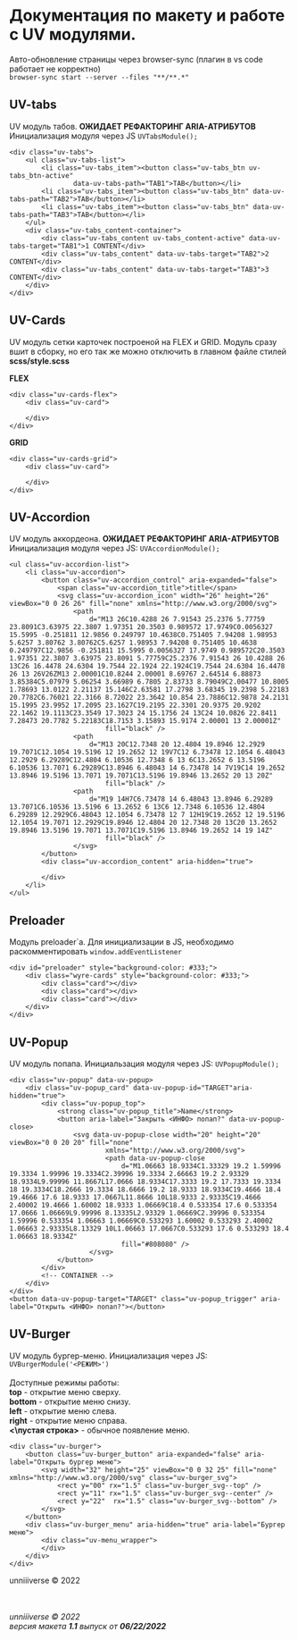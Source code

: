 # Документация по макету и работе с UV модулями.

Авто-обновление страницы через browser-sync (плагин в vs code работает не корректно) <br>
```browser-sync start --server --files "**/**.*"```

## UV-tabs

UV модуль табов. **ОЖИДАЕТ РЕФАКТОРИНГ ARIA-АТРИБУТОВ**
Инициализация модуля через JS ```UVTabsModule();```

```
<div class="uv-tabs">
    <ul class="uv-tabs-list">
        <li class="uv-tabs_item"><button class="uv-tabs_btn uv-tabs_btn-active"
                data-uv-tabs-path="TAB1">TAB</button></li>
        <li class="uv-tabs_item"><button class="uv-tabs_btn" data-uv-tabs-path="TAB2">TAB</button></li>
        <li class="uv-tabs_item"><button class="uv-tabs_btn" data-uv-tabs-path="TAB3">TAB</button></li>
    </ul>
    <div class="uv-tabs_content-container">
        <div class="uv-tabs_content uv-tabs_content-active" data-uv-tabs-target="TAB1">1 CONTENT</div>
        <div class="uv-tabs_content" data-uv-tabs-target="TAB2">2 CONTENT</div>
        <div class="uv-tabs_content" data-uv-tabs-target="TAB3">3 CONTENT</div>
    </div>
</div>
```

## UV-Cards

UV модуль сетки карточек построеной на FLEX и GRID.
Модуль сразу вшит в сборку, но его так же можно отключить в главном файле стилей **scss/style.scss**

**FLEX**
```
<div class="uv-cards-flex">
    <div class="uv-card">
        
    </div>
</div>
```

**GRID**
```
<div class="uv-cards-grid">
    <div class="uv-card">
        
    </div>
</div>
```

## UV-Accordion

UV модуль аккордеона. **ОЖИДАЕТ РЕФАКТОРИНГ ARIA-АТРИБУТОВ**
Инициализация модуля через JS: ```UVAccordionModule();```

```
<ul class="uv-accordion-list">
    <li class="uv-accordion">
        <button class="uv-accordion_control" aria-expanded="false">
            <span class="uv-accordion_title">title</span>
            <svg class="uv-accordion_icon" width="26" height="26" viewBox="0 0 26 26" fill="none" xmlns="http://www.w3.org/2000/svg">
                <path
                    d="M13 26C10.4288 26 7.91543 25.2376 5.77759 23.8091C3.63975 22.3807 1.97351 20.3503 0.989572 17.9749C0.0056327 15.5995 -0.251811 12.9856 0.249797 10.4638C0.751405 7.94208 1.98953 5.6257 3.80762 3.80762C5.6257 1.98953 7.94208 0.751405 10.4638 0.249797C12.9856 -0.251811 15.5995 0.0056327 17.9749 0.989572C20.3503 1.97351 22.3807 3.63975 23.8091 5.77759C25.2376 7.91543 26 10.4288 26 13C26 16.4478 24.6304 19.7544 22.1924 22.1924C19.7544 24.6304 16.4478 26 13 26V26ZM13 2.00001C10.8244 2.00001 8.69767 2.64514 6.88873 3.85384C5.07979 5.06254 3.66989 6.7805 2.83733 8.79049C2.00477 10.8005 1.78693 13.0122 2.21137 15.146C2.63581 17.2798 3.68345 19.2398 5.22183 20.7782C6.76021 22.3166 8.72022 23.3642 10.854 23.7886C12.9878 24.2131 15.1995 23.9952 17.2095 23.1627C19.2195 22.3301 20.9375 20.9202 22.1462 19.1113C23.3549 17.3023 24 15.1756 24 13C24 10.0826 22.8411 7.28473 20.7782 5.22183C18.7153 3.15893 15.9174 2.00001 13 2.00001Z"
                        fill="black" />
                <path
                    d="M13 20C12.7348 20 12.4804 19.8946 12.2929 19.7071C12.1054 19.5196 12 19.2652 12 19V7C12 6.73478 12.1054 6.48043 12.2929 6.29289C12.4804 6.10536 12.7348 6 13 6C13.2652 6 13.5196 6.10536 13.7071 6.29289C13.8946 6.48043 14 6.73478 14 7V19C14 19.2652 13.8946 19.5196 13.7071 19.7071C13.5196 19.8946 13.2652 20 13 20Z"
                        fill="black" />
                <path
                    d="M19 14H7C6.73478 14 6.48043 13.8946 6.29289 13.7071C6.10536 13.5196 6 13.2652 6 13C6 12.7348 6.10536 12.4804 6.29289 12.2929C6.48043 12.1054 6.73478 12 7 12H19C19.2652 12 19.5196 12.1054 19.7071 12.2929C19.8946 12.4804 20 12.7348 20 13C20 13.2652 19.8946 13.5196 19.7071 13.7071C19.5196 13.8946 19.2652 14 19 14Z"
                        fill="black" />
                </svg>
        </button>
        <div class="uv-accordion_content" aria-hidden="true">

        </div>
    </li>
</ul>
```

## Preloader 

Модуль preloader`а.
Для инициализации в JS, необходимо раскомментировать ```window.addEventListener```

```
<div id="preloader" style="background-color: #333;">
    <div class="wyre-cards" style="background-color: #333;">
        <div class="card"></div>
        <div class="card"></div>
        <div class="card"></div>
    </div>
</div>
```

## UV-Popup

UV модуль попапа.
Инициальзация модуля через JS: ```UVPopupModule();```

```
<div class="uv-popup" data-uv-popup>
    <div class="uv-popup_card" data-uv-popup-id="TARGET"aria-hidden="true">
        <div class="uv-popup_top">
            <strong class="uv-popup_title">Name</strong>
            <button aria-label="Закрыть <ИНФО> попап?" data-uv-popup-close>
                <svg data-uv-popup-close width="20" height="20" viewBox="0 0 20 20" fill="none"
                        xmlns="http://www.w3.org/2000/svg">
                        <path data-uv-popup-close
                            d="M1.06663 18.9334C1.33329 19.2 1.59996 19.3334 1.99996 19.3334C2.39996 19.3334 2.66663 19.2 2.93329 18.9334L9.99996 11.8667L17.0666 18.9334C17.3333 19.2 17.7333 19.3334 18 19.3334C18.2666 19.3334 18.6666 19.2 18.9333 18.9334C19.4666 18.4 19.4666 17.6 18.9333 17.0667L11.8666 10L18.9333 2.93335C19.4666 2.40002 19.4666 1.60002 18.9333 1.06669C18.4 0.533354 17.6 0.533354 17.0666 1.06669L9.99996 8.13335L2.93329 1.06669C2.39996 0.533354 1.59996 0.533354 1.06663 1.06669C0.533293 1.60002 0.533293 2.40002 1.06663 2.93335L8.13329 10L1.06663 17.0667C0.533293 17.6 0.533293 18.4 1.06663 18.9334Z"
                            fill="#808080" />
                    </svg>
            </button>
        </div>
        <!-- CONTAINER -->
    </div>
</div>
<button data-uv-popup-target="TARGET" class="uv-popup_trigger" aria-label="Открыть <ИНФО> попап?"></button>
```

## UV-Burger

UV модуль бургер-меню.
Инициализация через JS: ```UVBurgerModule('<РЕЖИМ>')``` <br> <br>
Доступные режимы работы: <br>
**top** - открытие меню сверху. <br>
**bottom** - открытие меню снизу. <br>
**left** - открытие меню слева. <br>
**right** - открытие меню справа. <br>
**<\пустая строка>** - обычное появление меню. <br>

```
<div class="uv-burger">
    <button class="uv-burger_button" aria-expanded="false" aria-label="Открыть бургер меню">
        <svg width="32" height="25" viewBox="0 0 32 25" fill="none" xmlns="http://www.w3.org/2000/svg" class="uv-burger_svg">
            <rect y="00" rx="1.5" class="uv-burger_svg--top" />
            <rect y="11" rx="1.5" class="uv-burger_svg--center" />
            <rect y="22"  rx="1.5" class="uv-burger_svg--bottom" />
        </svg>
    </button>
    <div class="uv-burger_menu" aria-hidden="true" aria-label="Бургер меню">
        <div class="uv-menu_wrapper">
        </div>
    </div>
</div>
```

unniiiverse © 2022

<br><br> *unniiiverse © 2022 <br >версия макета **1.1** выпуск от **06/22/2022***